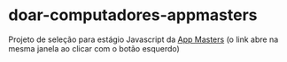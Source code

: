# doar-computadores-appmasters
Projeto de seleção para estágio Javascript da [App Masters](https://www.appmasters.io/) (o link abre na mesma janela ao clicar com o botão esquerdo)
